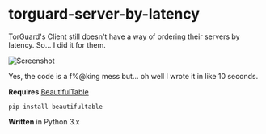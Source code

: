 # torguard-server-by-latency
[TorGuard](https://torguard.net/)'s Client still doesn't have a way of ordering their servers by latency. So... I did it for them.

![Screenshot](https://i.imgshar.es/e67764.png)

Yes, the code is a f%@king mess but... oh well I wrote it in like 10 seconds.

**Requires** [BeautifulTable](https://pypi.org/project/beautifultable/)
```
pip install beautifultable
```
**Written** in Python 3.x
